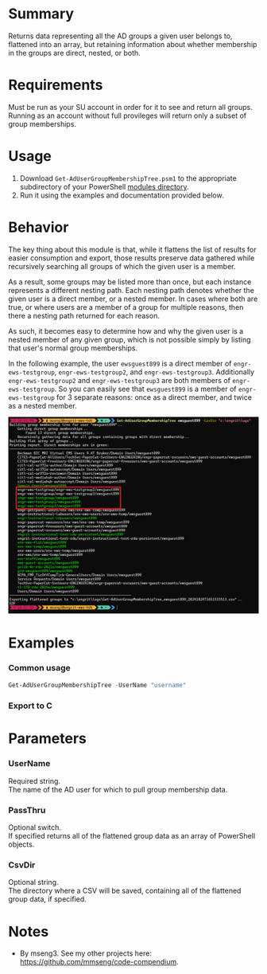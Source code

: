# Summary
Returns data representing all the AD groups a given user belongs to, flattened into an array, but retaining information about whether membership in the groups are direct, nested, or both.  

# Requirements
Must be run as your SU account in order for it to see and return all groups. Running as an account without full provileges will return only a subset of group memberships.  

# Usage
1. Download `Get-AdUserGroupMembershipTree.psm1` to the appropriate subdirectory of your PowerShell [modules directory](https://github.com/engrit-illinois/how-to-install-a-custom-powershell-module).
2. Run it using the examples and documentation provided below.

# Behavior
The key thing about this module is that, while it flattens the list of results for easier consumption and export, those results preserve data gathered while recursively searching all groups of which the given user is a member.  

As a result, some groups may be listed more than once, but each instance represents a different nesting path. Each nesting path denotes whether the given user is a direct member, or a nested member. In cases where both are true, or where users are a member of a group for multiple reasons, then there a nesting path returned for each reason.  

As such, it becomes easy to determine how and why the given user is a nested member of any given group, which is not possible simply by listing that user's normal group memberships.  

In the following example, the user `ewsguest899` is a direct member of `engr-ews-testgroup`, `engr-ews-testgroup2`, and `engr-ews-testgroup3`. Additionally `engr-ews-testgroup2` and `engr-ews-testgroup3` are both members of `engr-ews-testgroup`. So you can easily see that `ewsguest899` is a member of `engr-ews-testgroup` for 3 separate reasons: once as a direct member, and twice as a nested member.  

<img src='example1.png' alt='Screenshot of console output of the module matching previous description.' />

# Examples

### Common usage
```powershell
Get-AdUserGroupMembershipTree -UserName "username"
```

### Export to C

# Parameters

### UserName
Required string.  
The name of the AD user for which to pull group membership data.  

### PassThru
Optional switch.  
If specified returns all of the flattened group data as an array of PowerShell objects.

### CsvDir
Optional string.  
The directory where a CSV will be saved, containing all of the flattened group data, if specified.  

# Notes
- By mseng3. See my other projects here: https://github.com/mmseng/code-compendium.
